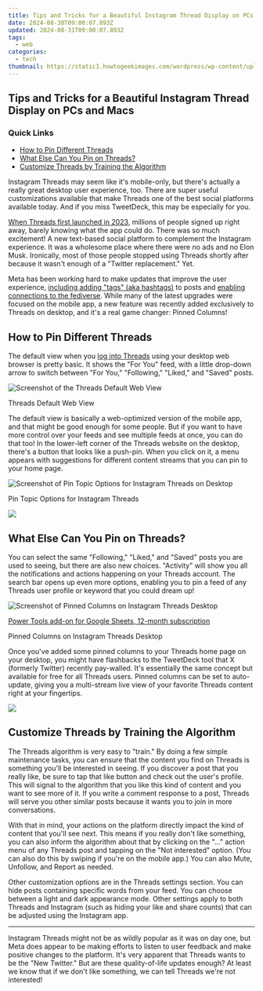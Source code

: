 ```yaml
---
title: Tips and Tricks for a Beautiful Instagram Thread Display on PCs and Macs
date: 2024-08-30T09:00:07.893Z
updated: 2024-08-31T09:00:07.893Z
tags:
  - web
categories:
  - tech
thumbnail: https://static1.howtogeekimages.com/wordpress/wp-content/uploads/2024/06/a-screen-with-threads-for-desktop-open.jpg
---
```


## Tips and Tricks for a Beautiful Instagram Thread Display on PCs and Macs

### Quick Links

* [How to Pin Different Threads](https://facebook-clips.techidaily.com/updated-in-2024-the-beginners-pathway-to-leveraging-facebook-statistics/)
* [What Else Can You Pin on Threads?](https://some-techniques.techidaily.com/frontiers-in-extended-realty-engagements-for-2024/)
* [Customize Threads by Training the Algorithm](https://screen-capture.techidaily.com/updated-quickcapture-vs-recordify-comparative-recorder-analysis-2023-for-2024/)

 Instagram Threads may seem like it's mobile-only, but there's actually a really great desktop user experience, too. There are super useful customizations available that make Threads one of the best social platforms available today. And if you miss TweetDeck, this may be especially for you.

[When Threads first launched in 2023,](https://tech-haven.techidaily.com/how-many-characters-can-you-enter-into-chatgpt-and-what-are-the-workarounds/) millions of people signed up right away, barely knowing what the app could do. There was so much excitement! A new text-based social platform to complement the Instagram experience. It was a wholesome place where there were no ads and no Elon Musk. Ironically, most of those people stopped using Threads shortly after because it wasn't enough of a "Twitter replacement." Yet.

 Meta has been working hard to make updates that improve the user experience, [including adding "tags" (aka hashtags)](https://www.howtogeek.com/i-wasnt-sure-about-threads-at-first-but-these-changes-won-me-over/) to posts and [enabling connections to the fediverse](https://extra-resources.techidaily.com/all-encompassing-virtual-horizon-review/). While many of the latest upgrades were focused on the mobile app, a new feature was recently added exclusively to Threads on desktop, and it's a real game changer: Pinned Columns!

##  How to Pin Different Threads

 The default view when you [log into Threads](https://www.threads.net/) using your desktop web browser is pretty basic. It shows the "For You" feed, with a little drop-down arrow to switch between "For You," "Following," "Liked," and "Saved" posts.

![Screenshot of the Threads Default Web View](https://static1.howtogeekimages.com/wordpress/wp-content/uploads/2024/06/threads-webdefault-1.jpg) 

Threads Default Web View

 The default view is basically a web-optimized version of the mobile app, and that might be good enough for some people. But if you want to have more control over your feeds and see multiple feeds at once, you can do that too! In the lower-left corner of the Threads website on the desktop, there's a button that looks like a push-pin. When you click on it, a menu appears with suggestions for different content streams that you can pin to your home page.

![Screenshot of Pin Topic Options for Instagram Threads on Desktop](https://static1.howtogeekimages.com/wordpress/wp-content/uploads/2024/06/threads-webpinoptions.jpg) 

Pin Topic Options for Instagram Threads

<!-- affiliate ads begin -->
<a href="https://shop.incomedia.eu/order/checkout.php?PRODS=12730965&QTY=1&AFFILIATE=108875&CART=1"><img src="https://incomedia.eu/files/images/affiliates/w5/03_WBSX5_728x90_red_CTA.jpg" border="0"></a>
<!-- affiliate ads end -->
##  What Else Can You Pin on Threads?

 You can select the same "Following," "Liked," and "Saved" posts you are used to seeing, but there are also new choices. "Activity" will show you all the notifications and actions happening on your Threads account. The search bar opens up even more options, enabling you to pin a feed of any Threads user profile or keyword that you could dream up!

![Screenshot of Pinned Columns on Instagram Threads Desktop](https://static1.howtogeekimages.com/wordpress/wp-content/uploads/2024/06/threads-webpinnedtopics.jpg) 

<!-- affiliate ads begin -->
<a href="https://secure.2checkout.com/order/checkout.php?PRODS=4721564&QTY=1&AFFILIATE=108875&CART=1">Power Tools add-on for Google Sheets, 12-month subscription</a>
<!-- affiliate ads end -->
Pinned Columns on Instagram Threads Desktop

 Once you've added some pinned columns to your Threads home page on your desktop, you might have flashbacks to the TweetDeck tool that X (formerly Twitter) recently pay-walled. It's essentially the same concept but available for free for all Threads users. Pinned columns can be set to auto-update, giving you a multi-stream live view of your favorite Threads content right at your fingertips.

<!-- affiliate ads begin -->
<a href="https://secure.2checkout.com/order/checkout.php?PRODS=32667153&QTY=1&AFFILIATE=108875&CART=1"><img src="https://www.coolmuster.com/uploads/image/20201228/feature02.png" border="0"></a>
<!-- affiliate ads end -->
##  Customize Threads by Training the Algorithm

 The Threads algorithm is very easy to "train." By doing a few simple maintenance tasks, you can ensure that the content you find on Threads is something you'll be interested in seeing. If you discover a post that you really like, be sure to tap that like button and check out the user's profile. This will signal to the algorithm that you like this kind of content and you want to see more of it. If you write a comment response to a post, Threads will serve you other similar posts because it wants you to join in more conversations.

 With that in mind, your actions on the platform directly impact the kind of content that you'll see next. This means if you really don't like something, you can also inform the algorithm about that by clicking on the "..." action menu of any Threads post and tapping on the "Not interested" option. (You can also do this by swiping if you're on the mobile app.) You can also Mute, Unfollow, and Report as needed.

 Other customization options are in the Threads settings section. You can hide posts containing specific words from your feed. You can choose between a light and dark appearance mode. Other settings apply to both Threads and Instagram (such as hiding your like and share counts) that can be adjusted using the Instagram app.

---

 Instagram Threads might not be as wildly popular as it was on day one, but Meta does appear to be making efforts to listen to user feedback and make positive changes to the platform. It's very apparent that Threads wants to be the "New Twitter." But are these quality-of-life updates enough? At least we know that if we don't like something, we can tell Threads we're not interested!

<ins class="adsbygoogle"
     style="display:block"
     data-ad-format="autorelaxed"
     data-ad-client="ca-pub-7571918770474297"
     data-ad-slot="1223367746"></ins>



<ins class="adsbygoogle"
     style="display:block"
     data-ad-client="ca-pub-7571918770474297"
     data-ad-slot="8358498916"
     data-ad-format="auto"
     data-full-width-responsive="true"></ins>


